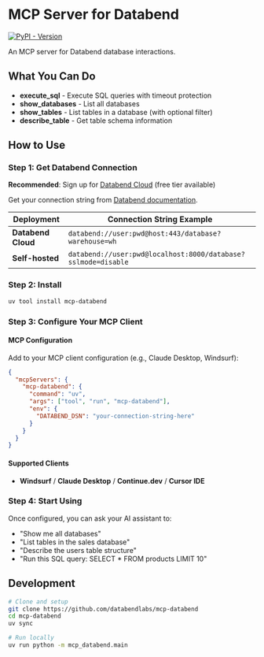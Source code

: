 # MCP Server for Databend

[![PyPI - Version](https://img.shields.io/pypi/v/mcp-databend)](https://pypi.org/project/mcp-databend)

An MCP server for Databend database interactions.

## What You Can Do

- **execute_sql** - Execute SQL queries with timeout protection
- **show_databases** - List all databases
- **show_tables** - List tables in a database (with optional filter)
- **describe_table** - Get table schema information

## How to Use

### Step 1: Get Databend Connection

**Recommended**: Sign up for [Databend Cloud](https://app.databend.com) (free tier available)

Get your connection string from [Databend documentation](https://docs.databend.com/developer/drivers/#connection-string-dsn).

| Deployment | Connection String Example |
|------------|---------------------------|
| **Databend Cloud** | `databend://user:pwd@host:443/database?warehouse=wh` |
| **Self-hosted** | `databend://user:pwd@localhost:8000/database?sslmode=disable` |

### Step 2: Install

```bash
uv tool install mcp-databend
```

### Step 3: Configure Your MCP Client

#### MCP Configuration

Add to your MCP client configuration (e.g., Claude Desktop, Windsurf):

```json
{
  "mcpServers": {
    "mcp-databend": {
      "command": "uv",
      "args": ["tool", "run", "mcp-databend"],
      "env": {
        "DATABEND_DSN": "your-connection-string-here"
      }
    }
  }
}
```

#### Supported Clients

- **Windsurf** / **Claude Desktop** / **Continue.dev** / **Cursor IDE**

### Step 4: Start Using

Once configured, you can ask your AI assistant to:
- "Show me all databases"
- "List tables in the sales database"
- "Describe the users table structure"
- "Run this SQL query: SELECT * FROM products LIMIT 10"

## Development

```bash
# Clone and setup
git clone https://github.com/databendlabs/mcp-databend
cd mcp-databend
uv sync

# Run locally
uv run python -m mcp_databend.main
```
